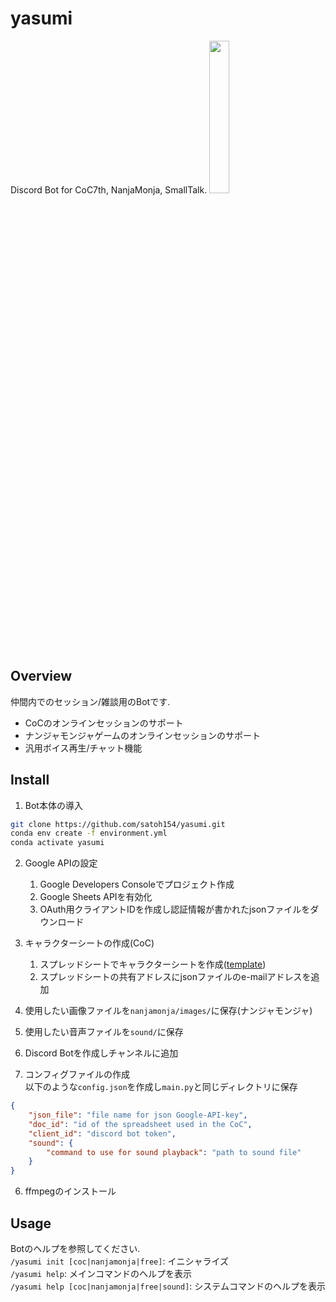 # yasumi
Discord Bot for CoC7th, NanjaMonja, SmallTalk.
<img src="https://i.imgur.com/w1JEDuD.jpg" width=25%>

## Overview
仲間内でのセッション/雑談用のBotです.
- CoCのオンラインセッションのサポート
- ナンジャモンジャゲームのオンラインセッションのサポート
- 汎用ボイス再生/チャット機能

## Install

1. Bot本体の導入  

```sh  
git clone https://github.com/satoh154/yasumi.git  
conda env create -f environment.yml  
conda activate yasumi  
```

2. Google APIの設定
    1. Google Developers Consoleでプロジェクト作成
    2. Google Sheets APIを有効化
    3. OAuth用クライアントIDを作成し認証情報が書かれたjsonファイルをダウンロード

3. キャラクターシートの作成(CoC)
    1. スプレッドシートでキャラクターシートを作成([template](https://docs.google.com/spreadsheets/d/14-e4itrOXrGifIV3Y7X9d5Yr1HNzIIVM6WIAg1tAd_4/edit?usp=sharing))
    2. スプレッドシートの共有アドレスにjsonファイルのe-mailアドレスを追加

4. 使用したい画像ファイルを`nanjamonja/images/`に保存(ナンジャモンジャ)

5. 使用したい音声ファイルを`sound/`に保存
    
5. Discord Botを作成しチャンネルに追加

6. コンフィグファイルの作成  
以下のような`config.json`を作成し`main.py`と同じディレクトリに保存  

```json  
{
    "json_file": "file name for json Google-API-key",
    "doc_id": "id of the spreadsheet used in the CoC",
    "client_id": "discord bot token",
    "sound": {
        "command to use for sound playback": "path to sound file"
    }
}
```

6. ffmpegのインストール

## Usage

Botのヘルプを参照してください.  
`/yasumi init [coc|nanjamonja|free]`: イニシャライズ  
`/yasumi help`: メインコマンドのヘルプを表示  
`/yasumi help [coc|nanjamonja|free|sound]`: システムコマンドのヘルプを表示  

